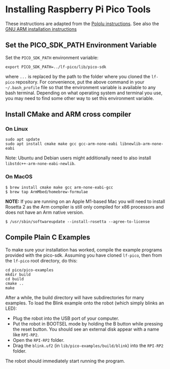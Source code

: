 # Installing Raspberry Pi Pico Tools

These instructions are adapted from the [Pololu instructions](../lib/pololu-3pi-2040-robot/c/README.md). See also the [GNU ARM installation instructions](https://developer.arm.com/downloads/-/arm-gnu-toolchain-downloads)

## Set the PICO\_SDK\_PATH Environment Variable

Set the `PICO_SDK_PATH` environment variable:

```
export PICO_SDK_PATH=../lf-pico/lib/pico-sdk
```

where `...` is replaced by the path to the folder where you cloned the `lf-pico` repository.  For convenience, put the above command in your `~/.bash_profile` file so that the environment variable is available to any bash terminal.  Depending on what operating system and terminal you use, you may need to find some other way to set this environment variable.

## Install CMake and ARM cross compiler

### On Linux

```
sudo apt update
sudo apt install cmake make gcc gcc-arm-none-eabi libnewlib-arm-none-eabi
```
Note:  Ubuntu and Debian users might additionally need to also install `libstdc++-arm-none-eabi-newlib`.

### On MacOS

```
$ brew install cmake make gcc arm-none-eabi-gcc
$ brew tap ArmMbed/homebrew-formulae
```

**NOTE:** If you are running on an Apple M1-based Mac you will need to install Rosetta 2 as the Arm compiler is still only compiled for x86 processors and does not have an Arm native version.
```
$ /usr/sbin/softwareupdate --install-rosetta --agree-to-license
```

## Compile Plain C Examples

To make sure your installation has worked, compile the example programs provided with the pico-sdk.  Assuming you have cloned `lf-pico`, then from the `lf-pico` root directory, do this:

```
cd pico/pico-examples
mkdir build
cd build
cmake ..
make
```
After a while, the build directory will have subdirectories for many examples.  To load the Blink example onto the robot (which simply blinks an LED):

* Plug the robot into the USB port of your computer.
* Put the robot in BOOTSEL mode by holding the B button while pressing the reset button. You should see an external disk appear with a name like `RPI-RP2`.
* Open the `RPI-RP2` folder.
* Drag the `blink.uf2` (in `lib/pico-examples/build/blink`) into the `RPI-RP2` folder.

The robot should immediately start running the program.

